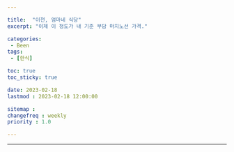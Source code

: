 ```yaml
---

title:  "이천, 엄마네 식당"
excerpt: "이제 이 정도가 내 기준 부담 마지노선 가격."

categories:
 - Been
tags:
 - [한식]

toc: true
toc_sticky: true

date: 2023-02-18
lastmod : 2023-02-18 12:00:00

sitemap :
changefreq : weekly
priority : 1.0

---
```

---
### 